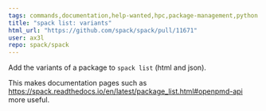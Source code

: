 ```yaml
---
tags: commands,documentation,help-wanted,hpc,package-management,python
title: "spack list: variants"
html_url: "https://github.com/spack/spack/pull/11671"
user: ax3l
repo: spack/spack
---
```


Add the variants of a package to `spack list` (html and json).

This makes documentation pages such as https://spack.readthedocs.io/en/latest/package_list.html#openpmd-api more useful.